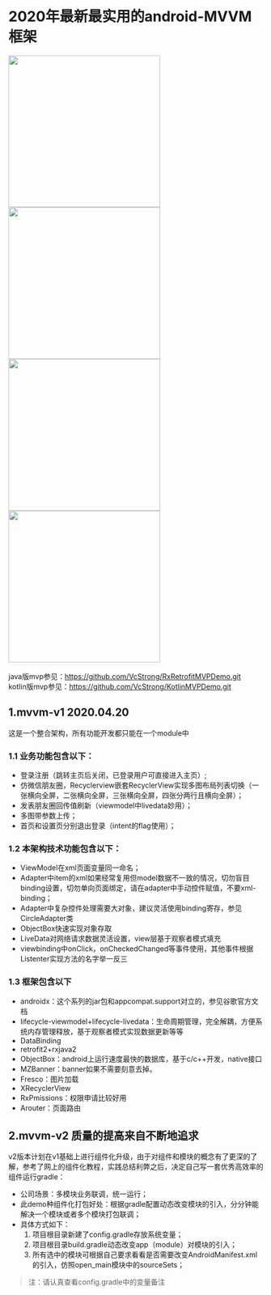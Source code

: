 # 2020年最新最实用的android-MVVM框架


<img src="https://img-blog.csdnimg.cn/20200421193001875.jpg?x-oss-process=image/watermark,type_ZmFuZ3poZW5naGVpdGk,shadow_10,text_aHR0cHM6Ly9ibG9nLmNzZG4ubmV0L1ZjU3Ryb25n,size_16,color_FFFFFF,t_70" width="300" align=center /> <img src="https://img-blog.csdnimg.cn/20200421193130501.jpg?x-oss-process=image/watermark,type_ZmFuZ3poZW5naGVpdGk,shadow_10,text_aHR0cHM6Ly9ibG9nLmNzZG4ubmV0L1ZjU3Ryb25n,size_16,color_FFFFFF,t_70" width="300" align=center />
<img src="https://img-blog.csdnimg.cn/20200421193154897.jpg?x-oss-process=image/watermark,type_ZmFuZ3poZW5naGVpdGk,shadow_10,text_aHR0cHM6Ly9ibG9nLmNzZG4ubmV0L1ZjU3Ryb25n,size_16,color_FFFFFF,t_70" width="300" align=center /> <img src="https://img-blog.csdnimg.cn/20200421193208122.jpg?x-oss-process=image/watermark,type_ZmFuZ3poZW5naGVpdGk,shadow_10,text_aHR0cHM6Ly9ibG9nLmNzZG4ubmV0L1ZjU3Ryb25n,size_16,color_FFFFFF,t_70" width="300" align=center />
<br/>
<br/>
java版mvp参见：https://github.com/VcStrong/RxRetrofitMVPDemo.git<br/>
kotlin版mvp参见：https://github.com/VcStrong/KotlinMVPDemo.git<br/>

## 1.mvvm-v1 2020.04.20
这是一个整合架构，所有功能开发都只能在一个module中

### 1.1 业务功能包含以下：
- 登录注册（跳转主页后关闭，已登录用户可直接进入主页）;
- 仿微信朋友圈，Recyclerview嵌套RecyclerView实现多图布局列表切换（一张横向全屏，二张横向全屏，三张横向全屏，四张分两行且横向全屏）；
- 发表朋友圈回传值刷新（viewmodel中livedata妙用）；
- 多图带参数上传；
- 首页和设置页分别退出登录（intent的flag使用）；

### 1.2 本架构技术功能包含以下：
- ViewModel在xml页面变量同一命名；
- Adapter中item的xml如果经常复用但model数据不一致的情况，切勿盲目binding设置，切勿单向页面绑定，请在adapter中手动控件赋值，不要xml-binding；
- Adapter中复杂控件处理需要大对象，建议灵活使用binding寄存，参见CircleAdapter类
- ObjectBox快速实现对象存取
- LiveData对网络请求数据灵活设置，view层基于观察者模式填充
- viewbinding中onClick，onCheckedChanged等事件使用，其他事件根据Listenter实现方法的名字举一反三

### 1.3 框架包含以下
- androidx：这个系列的jar包和appcompat.support对立的，参见谷歌官方文档
- lifecycle-viewmodel+lifecycle-livedata：生命周期管理，完全解耦，方便系统内存管理释放，基于观察者模式实现数据更新等等
- DataBinding
- retrofit2+rxjava2
- ObjectBox：android上运行速度最快的数据库，基于c/c++开发，native接口
- MZBanner：banner如果不需要刻意去掉。
- Fresco：图片加载
- XRecyclerView
- RxPmissions：权限申请比较好用
- Arouter：页面路由


## 2.mvvm-v2 质量的提高来自不断地追求
v2版本计划在v1基础上进行组件化升级，由于对组件和模块的概念有了更深的了解，参考了网上的组件化教程，实践总结利弊之后，决定自己写一套优秀高效率的组件运行gradle：
- 公司场景：多模块业务联调，统一运行；
- 此demo种组件化打包好处：根据gradle配置动态改变模块的引入，分分钟能解决一个模块或者多个模块打包联调；
- 具体方式如下：
    1. 项目根目录新建了config.gradle存放系统变量；
    2. 项目根目录build.gradle动态改变app（module）对模块的引入；
    3. 所有选中的模块可根据自己要求看看是否需要改变AndroidManifest.xml的引入，仿照open_main模块中的sourceSets；
> 注：请认真查看config.gradle中的变量备注
